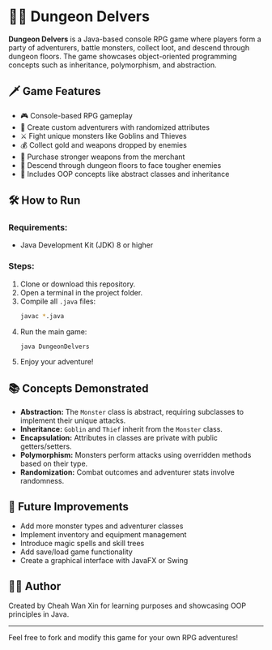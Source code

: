 # 🧙‍♂️ Dungeon Delvers

**Dungeon Delvers** is a Java-based console RPG game where players form a party of adventurers, battle monsters, collect loot, and descend through dungeon floors. The game showcases object-oriented programming concepts such as inheritance, polymorphism, and abstraction.

## 🗡️ Game Features

- 🎮 Console-based RPG gameplay
- 🧝 Create custom adventurers with randomized attributes
- ⚔️ Fight unique monsters like Goblins and Thieves
- 💰 Collect gold and weapons dropped by enemies
- 🛒 Purchase stronger weapons from the merchant
- 🧭 Descend through dungeon floors to face tougher enemies
- 🧠 Includes OOP concepts like abstract classes and inheritance

## 🛠️ How to Run

### Requirements:
- Java Development Kit (JDK) 8 or higher

### Steps:
1. Clone or download this repository.
2. Open a terminal in the project folder.
3. Compile all `.java` files:
   ```bash
   javac *.java
   ```
4. Run the main game:
   ```bash
   java DungeonDelvers
   ```
5. Enjoy your adventure!

## 📚 Concepts Demonstrated

- **Abstraction:** The `Monster` class is abstract, requiring subclasses to implement their unique attacks.
- **Inheritance:** `Goblin` and `Thief` inherit from the `Monster` class.
- **Encapsulation:** Attributes in classes are private with public getters/setters.
- **Polymorphism:** Monsters perform attacks using overridden methods based on their type.
- **Randomization:** Combat outcomes and adventurer stats involve randomness.

## 🧩 Future Improvements

- Add more monster types and adventurer classes
- Implement inventory and equipment management
- Introduce magic spells and skill trees
- Add save/load game functionality
- Create a graphical interface with JavaFX or Swing

## 👨‍💻 Author

Created by Cheah Wan Xin 
for learning purposes and showcasing OOP principles in Java.

---

Feel free to fork and modify this game for your own RPG adventures!

